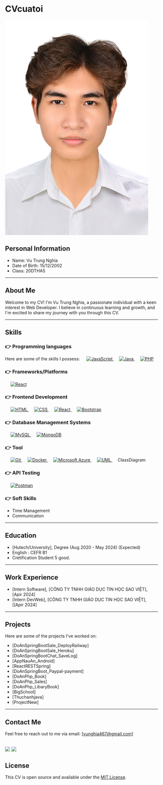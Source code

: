 # CVcuatoi


![Profile Picture](/public/4x6.jpg)
## Personal Information
* Name: Vu Trung Nghia
* Date of Birth: 15/12/2002
* Class: 20DTHA5

---

## About Me

Welcome to my CV! I'm Vu Trung Nghia, a passionate individual with a keen interest in Web Developer. I believe in continuous learning and growth, and I'm excited to share my journey with you through this CV.

---

## Skills
### 👉 Programming languages
Here are some of the skills I possess:
  &emsp;
  <a href="https://developer.mozilla.org/en-US/docs/Web/JavaScript" target="_blank"> 
     <img alt="JavaScript" src="https://img.shields.io/badge/JavaScript%20-%23F7DF1E.svg?logo=javascript&logoColor=black">
   </a>
  &emsp;
  <a href="https://www.java.com" target="_blank"> 
    <img alt="Java" src="https://img.shields.io/badge/Java-%23007396.svg?logo=java&logoColor=white">
  </a>
  &emsp;
  <a href="https://www.php.net/">
    <img alt="PHP" src="https://img.shields.io/badge/PHP-%23777BB4.svg?logo=php&logoColor=white"/>
  </a>
### 👉 Frameworks/Platforms
<p align="left"> 
   &emsp;
    <a href="https://reactjs.org/" target="_blank"> 
    <img alt="React" src="https://img.shields.io/badge/React-%2361DAFB.svg?logo=react&logoColor=white">
  </a>
</p>

### 👉 Frontend Development
<p align="left"> 
  &emsp; 
  <a href="https://www.w3.org/html/" target="_blank"> 
   <img alt="HTML" src="https://img.shields.io/badge/HTML5-%23E34F26.svg?logo=html5&logoColor=white">
  </a>   
  &emsp;
  <a href="https://www.w3schools.com/css/" target="_blank">
    <img alt="CSS" src="https://img.shields.io/badge/CSS-%231572B6.svg?logo=css3&logoColor=white">
  </a> 
   &emsp;
    <a href="https://reactjs.org/" target="_blank"> 
    <img alt="React" src="https://img.shields.io/badge/React-%2361DAFB.svg?logo=react&logoColor=white">
  </a>
    &emsp;
  <a href="https://getbootstrap.com/" target="_blank"> 
    <img alt="Bootstrap" src="https://img.shields.io/badge/Bootstrap-%23563D7C.svg?logo=bootstrap&logoColor=white">
  </a>
</p>

### 👉 Database Management Systems
<p align="left"> 
  &emsp;
  <a href="https://www.mysql.com/" target="_blank"> 
    <img alt="MySQL" src="https://img.shields.io/badge/MySQL-%234479A1.svg?logo=mysql&logoColor=white">
  </a>
  &emsp;
  <a href="https://www.mongodb.com/" target="_blank"> 
    <img alt="MongoDB" src="https://img.shields.io/badge/MongoDB-%234EA94B.svg?logo=mongodb&logoColor=white">
  </a>
</p>

### 👉 Tool
<p align="left"> 
    &emsp;
    <a href="https://git-scm.com/" target="_blank"> 
      <img alt="Git" src="https://img.shields.io/badge/Git-%23F05032.svg?logo=git&logoColor=white">
    </a>
    &emsp;
    <a href="https://www.docker.com/" target="_blank"> 
      <img alt="Docker" src="https://img.shields.io/badge/Docker-%232496ED.svg?logo=docker&logoColor=white">
    </a>
    &emsp;
    <a href="https://azure.microsoft.com/" target="_blank"> 
  <img alt="Microsoft Azure" src="https://img.shields.io/badge/Microsoft%20Azure-%230072C6.svg?logo=microsoft-azure&logoColor=white">
  </a>
  &emsp;
  <a href="https://www.uml.org/" target="_blank"> 
    <img alt="UML" src="https://img.shields.io/badge/UML-%23000000.svg?logo=uml&logoColor=white">
  </a>
  &emsp;
  <span>ClassDiagram</span>
</p>

### 👉 API Testing
<p align="left"> 
  &emsp;
  <a href="https://www.getpostman.com/" target="_blank"> 
    <img alt="Postman" src="https://img.shields.io/badge/Postman-%23FF6C37.svg?logo=postman&logoColor=white">
  </a>
</p>

### 👉 Soft Skills
- Time Management
- Communication


---

## Education
- [Hutech/University], Degree (Aug 2020 - May 2024) (Expected)
- English : CEFR B1
- Cretification Student 5 good.
---

## Work Experience
- [Intern Software], [CÔNG TY TNHH GIÁO DỤC TIN HỌC SAO VIỆT], [Apir 2024]
- [Intern DevWeb], [CÔNG TY TNHH GIÁO DỤC TIN HỌC SAO VIỆT], [[Apir 2024]
---

## Projects

Here are some of the projects I've worked on:
- [DoAnSpringBootSale_DeployRailway]
- [DoAnSpringBootSale_Heroku]
- [DoAnSpringBootChat_SaveLog]
- [AppNauAn_Android]
- [ReactRESTSpring]
- [DoAnSpringBoot_Paypal-payment]
- [DoAnPhp_Book]
- [DoAnPhp_Sales]
- [DoAnPhp_LibaryBook]
- [BigSchool]
- [Thuchanhjava]
- [ProjectNew]
---

## Contact Me

Feel free to reach out to me via email: [vunghia467@gmail.com]


[<img src="https://encrypted-tbn0.gstatic.com/images?q=tbn:ANd9GcRoGdQYgtiZPlaGcKzcv9N0Q_z-Ls361LaSBFFlPW0cfCcPoGhjhI0EZ1XKTAEL_Y9SkRc&usqp=CAU" width="100">](https://www.facebook.com/vu.nghia.18062)
[<img src="https://techvccloud.mediacdn.vn/280518386289090560/2021/3/2/023-1614681588418717257234-0-0-767-1366-crop-16146815915111444794187.png" width="100">](https://github.com/anhemlam648)
---

## License

This CV is open source and available under the [MIT License](README.md).
